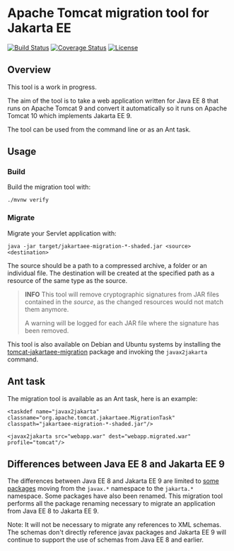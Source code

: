 # Apache Tomcat migration tool for Jakarta EE


[![Build Status](https://secure.travis-ci.org/apache/tomcat-jakartaee-migration.svg)](http://travis-ci.org/apache/tomcat-jakartaee-migration)
[![Coverage Status](https://coveralls.io/repos/github/apache/tomcat-jakartaee-migration/badge.svg?branch=master)](https://coveralls.io/github/apache/tomcat-jakartaee-migration?branch=master)
[![License](https://img.shields.io/badge/license-Apache--2.0-blue.svg)](http://www.apache.org/licenses/LICENSE-2.0)

## Overview

This tool is a work in progress.

The aim of the tool is to take a web application written for Java EE 8 that
runs on Apache Tomcat 9 and convert it automatically so it runs on Apache
Tomcat 10 which implements Jakarta EE 9.

The tool can be used from the command line or as an Ant task.

## Usage

### Build

Build the migration tool with:

    ./mvnw verify

### Migrate

Migrate your Servlet application with:

    java -jar target/jakartaee-migration-*-shaded.jar <source> <destination>

The source should be a path to a compressed archive, a folder or an individual
file. The destination will be created at the specified path as a resource of
the same type as the source.

> **INFO**
> This tool will remove cryptographic signatures from JAR files contained
> in the *source*, as the changed resources would not match them anymore.
>
> A warning will be logged for each JAR file where the signature has been removed.

This tool is also available on Debian and Ubuntu systems by installing the
[tomcat-jakartaee-migration](https://tracker.debian.org/tomcat-jakartaee-migration)
package and invoking the `javax2jakarta` command.

## Ant task

The migration tool is available as an Ant task, here is an example:

    <taskdef name="javax2jakarta" classname="org.apache.tomcat.jakartaee.MigrationTask" classpath="jakartaee-migration-*-shaded.jar"/>
    
    <javax2jakarta src="webapp.war" dest="webapp.migrated.war" profile="tomcat"/>

## Differences between Java EE 8 and Jakarta EE 9

The differences between Java EE 8 and Jakarta EE 9 are limited to
[some packages](https://github.com/apache/tomcat-jakartaee-migration/blob/master/src/main/java/org/apache/tomcat/jakartaee/EESpecProfile.java)
moving from the `javax.*` namespace to the `jakarta.*` namespace. Some packages
have also been renamed. This migration tool performs all the package renaming
necessary to migrate an application from Java EE 8 to Jakarta EE 9.

Note: It will not be necessary to migrate any references to XML schemas. The
schemas don't directly reference javax packages and Jakarta EE 9 will continue
to support the use of schemas from Java EE 8 and earlier.
